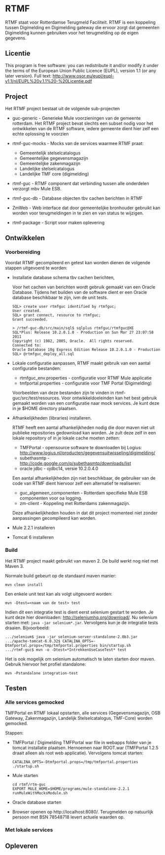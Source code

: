 # RTMF #

RTMF staat voor Rotterdamse Terugmeld Faciliteit. RTMF is een koppeling tussen Digimelding en Digimelding gateway die ervoor zorgt dat gemeenten Digimelding kunnen gebruiken voor het terugmelding op de eigen gegevens.

## Licentie ##

This program is free software: you can redistribute it and/or modify it under the terms of the European Union Public Licence (EUPL), version 1.1 (or any later version). Full text: http://www.osor.eu/eupl/eupl-v1.1/nl/EUPL%20v.1.1%20-%20Licentie.pdf

## Project ##

Het RTMF project bestaat uit de volgende sub-projecten

* guc-generic - Generieke Mule voorzieningen van de gemeente rotterdam. Het RTMF project bevat slechts een subset nodig voor het ontwikkelen van de RTMF software, iedere gemeente dient hier zelf een echte oplossing te voorzien
* rtmf-guc-mocks - Mocks van de services waarmee RTMF praat: 

    * Gemeentelijk stelselcatalogus
    * Gemeentelijke gegevensmagazijn
    * Gemeentelijke zakenmagazijn
    * Landelijke stelselcatalogus
    * Landelijke TMF core (digimelding)

* rtmf-guc - RTMF component dat verbinding tussen alle onderdelen verzorgt mbv Mule ESB.
* rtmf-guc-db - Database objecten tbv cachen berichten in RTMF
* ZmWeb - Web interface dat door gemeentelijke bronhouder gebruikt kan worden voor terugmeldingen in te zien en van status te wijzigen.
* rtmf-package - Script voor maken oplevering

## Ontwikkelen ##

### Voorbereiding ###

Voordat RTMF gecompileerd en getest kan worden dienen de volgende stappen uitgevoerd te worden:

* Installatie database schema tbv cachen berichten,

  Voor het cachen van berichten wordt gebruik gemaakt van een Oracle Database. Tijdens het builden van de software dient er een Oracle database beschikbaar te zijn, ivm de unit tests.

  ```
  SQL> create user rtmfguc identified by rtmfguc;
  User created.
  SQL> grant connect, resource to rtmfguc;              
  Grant succeeded.

  > /rtmf-guc-db/src/main/sql$ sqlplus rtmfguc/rtmfguc@XE
  SQL*Plus: Release 10.2.0.1.0 - Production on Sun Mar 27 23:07:58 2011
  Copyright (c) 1982, 2005, Oracle.  All rights reserved.
  Connected to:
  Oracle Database 10g Express Edition Release 10.2.0.1.0 - Production
  SQL> @rtmfguc_deploy_all.sql
  ```

* Lokale configuratie aanpassen,
    RTMF maakt gebruik van een aantal configuratie bestanden:

    * rtmfguc_env.properties - configuratie voor RTMF Mule applicatie
    * tmfportal.properties - configuratie voor TMF Portal (Digimelding)

    Voorbeelden van deze bestanden zijn te vinden in rtmf-guc/src/test/resources. Voor ontwikkeldoeleinden kan het best gebruik gemaakt worden van een configuratie naar mock services. Je kunt deze in je $HOME directory plaatsen.

* Afhankelijkheden (libraries) installeren.

    RTMF heeft een aantal afhankelijkheden nodig die door maven niet uit publieke repositories gedownload kan worden. Je zult deze zelf in een lokale repository of in je lokale cache moeten zetten:

    * TMFPortal - opensource software te downloaden bij Logius: http://www.logius.nl/producten/gegevensuitwisseling/digimelding/
    * subethasmtp - http://code.google.com/p/subethasmtp/downloads/list
    * oracle jdbc - ojdbc14, versie 10.2.0.4.0

    Een aantal afhankelijkheden zijn niet beschikbaar, de gebruiker van de code van RTMF dient hiervoor zelf een alternatief te realiseren:

    * guc_algemeen_componenten - Rotterdam specifieke Mule ESB componenten voor oa logging.
    * zm-client - Koppeling met Rotterdams zakenmagazijn.

    Deze afhankelijkheden houden in dat dit project momenteel niet zonder aanpassingen gecompileerd kan worden.

* Mule 2.2.1 installeren
* Tomcat 6 installeren

### Build ###

Het RTMF project maakt gebruikt van maven 2. De build werkt nog niet met Maven 3.

Normale build gebeurt op de standaard maven manier:

```
mvn clean install
```

Een enkele unit test kan als volgt uitgevoerd worden:

```
mvn -Dtest=<naam van de test> test
```

Indien dit een integratie test is dient eerst selenium gestart te worden. Je kunt deze hier downloaden: http://seleniumhq.org/download/. Nu selenium starten met: ```java -jar selenium*.jar```. Vervolgens kun je de integratie tests draaien. Bijvoorbeeld:

```
.../selenium$ java -jar selenium-server-standalone-2.0b3.jar
.../apache-tomcat-6.0.32$ CATALINA_OPTS=-Dtmfportal.props=/tmp/tmfportal.properties bin/startup.sh
.../rtmf-guc$ mvn -o -Dtest=*IntrekkenUseCaseTest* test

```

Het is ook mogelijk om selenium automatisch te laten starten door maven. Gebruik hiervoor het profiel standalone:

```
mvn -Pstandalone integration-test
```

## Testen ##

### Alle services gemocked ###

TMFPortal en RTMF lokaal opstarten, alle services (Gegevensmagazijn, OSB Gateway, Zakenmagazijn, Landelijk Stelselcatalogus, TMF-Core) worden gemocked.

Stappen:

* TMFPortal / Digimelding
  TMFPortal war file in webapps folder van je tomcat installatie plaatsen. Hernoemen naar ROOT.war (TMFPortal 1.2.5 draait alleen als root web applicatie). Vervolgens tomcat starten:

  ```
  CATALINA_OPTS=-Dtmfportal.props=/tmp/tmfportal.properties ./startup.sh
  ```

* Mule starten

  ```
  cd rtmf/rtm-guc
  EXPORT MULE_HOME=$HOME/programs/mule-standalone-2.2.1
  runMuleWithMocksModule.sh
  ```

* Oracle database starten
* Browser openen op http://localhost:8080/. Terugmelden op natuurlijk persoon met BSN 78548718 levert actuele waarden op.

### Met lokale services ###

## Opleveren ##
